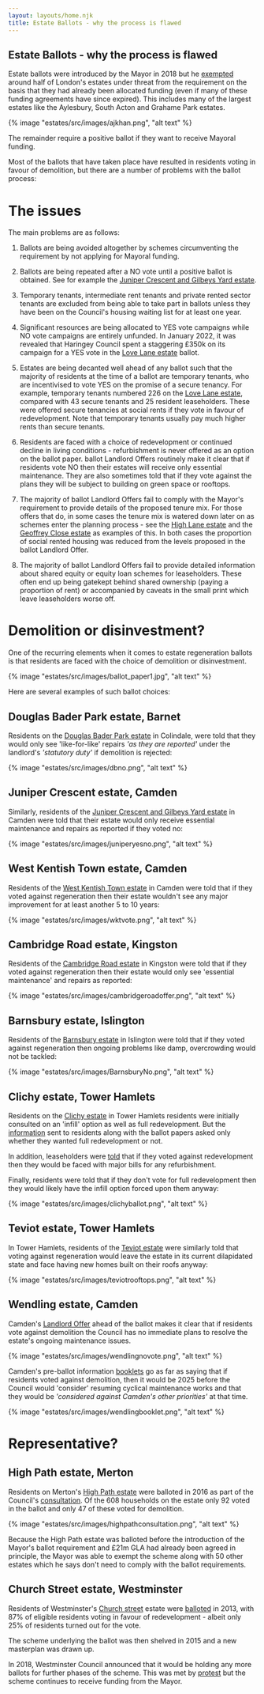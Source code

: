 ```yaml
---
layout: layouts/home.njk
title: Estate Ballots - why the process is flawed
---
```

<h2> Estate Ballots - why the process is flawed</h2>

Estate ballots were introduced by the Mayor in 2018 but he [exempted](https://www.london.gov.uk/sites/default/files/2024-07/List-of-exemptions.pdf) around half of London's estates under threat from the requirement on the basis that they had already been allocated funding (even if many of these funding agreements have since expired). This includes many of the largest estates like the Aylesbury, South Acton and Grahame Park estates.

{% image "estates/src/images/ajkhan.png", "alt text" %}

The remainder require a positive ballot if they want to receive Mayoral funding.

Most of the ballots that have taken place have resulted in residents voting in favour of demolition, but there are a number of problems with the ballot process:

# The issues
The main problems are as follows:

1. Ballots are being avoided altogether by schemes circumventing the requirement by not applying for Mayoral funding.  

2. Ballots are being repeated after a NO vote until a positive ballot is obtained. See for example the [Juniper Crescent and Gilbeys Yard estate](../estates/junipercrescent/).  

3. Temporary tenants, intermediate rent tenants and private rented sector tenants are excluded from being able to take part in ballots unless they have been on the Council's housing waiting list for at least one year.   

4. Significant resources are being allocated to YES vote campaigns while NO vote campaigns are entirely unfunded. In January 2022, it was revealed that Haringey Council spent a staggering £350k on its campaign for a YES vote in the [Love Lane estate](../estates/lovelane/) ballot.  

5. Estates are being decanted well ahead of any ballot such that the majority of residents at the time of a ballot are temporary tenants, who are incentivised to vote YES on the promise of a secure tenancy. For example, temporary tenants numbered 226 on the [Love Lane estate](../estates/lovelane/), compared with 43 secure tenants and 25 resident leaseholders. These were offered secure tenancies at social rents if they vote in favour of redevelopment. Note that temporary tenants usually pay much higher rents than secure tenants.  

6. Residents are faced with a choice of redevelopment or continued decline in living conditions - refurbishment is never offered as an option on the ballot paper. ballot Landlord Offers routinely make it clear that if residents vote NO then their estates will receive only essential maintenance. They are also sometimes told that if they vote against the plans they will be subject to building on green space or rooftops. 

7. The majority of ballot Landlord Offers fail to comply with the Mayor's requirement to provide details of the proposed tenure mix. For those offers that do, in some cases the tenure mix is watered down later on as schemes enter the planning process - see the [High Lane estate](../estates/highlane/) and the [Geoffrey Close estate](../estates/geoffreyclose/) as examples of this. In both cases the proportion of social rented housing was reduced from the levels proposed in the ballot Landlord Offer.

8. The majority of ballot Landlord Offers fail to provide detailed information about shared equity or equity loan schemes for leaseholders. These often end up being gatekept behind shared ownership (paying a proportion of rent) or accompanied by caveats in the small print which leave leaseholders worse off.   

# Demolition or disinvestment?
One of the recurring elements when it comes to estate regeneration ballots is that residents are faced with the choice of demolition or disinvestment.

{% image "estates/src/images/ballot_paper1.jpg", "alt text" %}

Here are several examples of such ballot choices:

## Douglas Bader Park estate, Barnet
Residents on the [Douglas Bader Park estate](../estates/douglasbaderpark/) in Colindale, were told that they would only see 'like-for-like' repairs _'as they are reported'_ under the landlord's _'statutory duty'_ if demolition is rejected:

{% image "estates/src/images/dbno.png", "alt text" %}

## Juniper Crescent estate, Camden
Similarly, residents of the [Juniper Crescent and Gilbeys Yard estate](../estates/junipercrescent/) in Camden were told that their estate would only receive essential maintenance and repairs as reported if they voted no:

{% image "estates/src/images/juniperyesno.png", "alt text" %}


## West Kentish Town estate, Camden
Residents of the [West Kentish Town estate](../estates/westkentishtown/) in Camden were told that if they voted against regeneration then their estate wouldn't see any major improvement for at least another 5 to 10 years:

{% image "estates/src/images/wktvote.png", "alt text" %}

## Cambridge Road estate, Kingston
Residents of the [Cambridge Road estate](../estates/cambridgeroad/) in Kingston were told that if they voted against regeneration then their estate would only see 'essential maintenance' and repairs as reported:

{% image "estates/src/images/cambridgeroadoffer.png", "alt text" %}

## Barnsbury estate, Islington
Residents of the [Barnsbury estate](../estates/barnsbury/) in Islington were told that if they voted against regeneration then ongoing problems like damp, overcrowding would not be tackled:

{% image "estates/src/images/BarnsburyNo.png", "alt text" %}

## Clichy estate, Tower Hamlets
Residents on the [Clichy estate](../estates/clichyestate/) in Tower Hamlets residents were initially consulted on an 'infill' option as well as full redevelopment. But the [information](https://www.whatdotheyknow.com/request/clichy_estate_ballot_paper_accom?nocache=incoming-1565802#incoming-1565802) sent to residents along with the ballot papers asked only whether they wanted full redevelopment or not.

In addition, leaseholders were [told](https://www.whatdotheyknow.com/request/658746/response/1565802/attach/4/Ballot%20information%20requested%201.pdf) that if they voted against redevelopment then they would be faced with major bills for any refurbishment.

Finally, residents were told that if they don't vote for full redevelopment then they would likely have the infill option forced upon them anyway:  

{% image "estates/src/images/clichyballot.png", "alt text" %}

## Teviot estate, Tower Hamlets
In Tower Hamlets, residents of the [Teviot estate](../estates/teviot/) were similarly told that voting against regeneration would leave the estate in its current dilapidated state and face having new homes built on their roofs anyway:

{% image "estates/src/images/teviotrooftops.png", "alt text" %}

## Wendling estate, Camden
Camden's [Landlord Offer](../estates/src/images/wendlingoffer.pdf) ahead of the ballot makes it clear that if residents vote against demolition the Council has no immediate plans to resolve the estate's ongoing maintenance issues.

{% image "estates/src/images/wendlingnovote.png", "alt text" %}

Camden's pre-ballot information [booklets](../estates/src/images/wendlingbooklet.pdf) go as far as saying that if residents voted against demolition, then it would be 2025 before the Council would 'consider' resuming cyclical maintenance works and that they would be _'considered against Camden's other priorities'_ at that time.

{% image "estates/src/images/wendlingbooklet.png", "alt text" %}

# Representative?

## High Path estate, Merton
Residents on Merton's [High Path estate](../estates/highpath/) were balloted in 2016 as part of the Council's [consultation](https://www.merton.gov.uk/assets/Documents/04_merton_report_of_consultation_stage_2_estates_local_plan.pdf). Of the 608 households on the estate only 92 voted in the ballot and only 47 of these voted for demolition.

{% image "estates/src/images/highpathconsultation.png", "alt text" %}

Because the High Path estate was balloted before the introduction of the Mayor's ballot requirement and £21m GLA had already been agreed in principle, the Mayor was able to exempt the scheme along with 50 other estates which he says don't need to comply with the ballot requirements.

## Church Street estate, Westminster
Residents of Westminster's [Church street](../estates/churchstreet/) estate were [balloted](../estates/src/images/church_street_news_may.pdf) in 2013, with 87% of eligible residents voting in favour of redevelopment - albeit only 25% of residents turned out for the vote.

The scheme underlying the ballot was then shelved in 2015 and a new masterplan was drawn up.

In 2018, Westminster Council announced that it would be holding any more ballots for further phases of the scheme. This was met by [protest](https://www.westminsterextra.co.uk/article/council-chiefs-at-war-with-mayor-khan-over-estate-demolition-vote) but the scheme continues to receive funding from the Mayor. 

